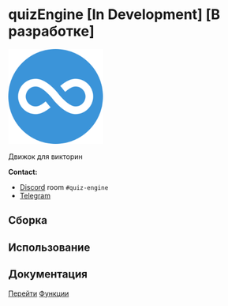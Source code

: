 # quizEngine [In Development] [В разработке]
![Logo](icon.png)

Движок для викторин

**Contact:**
- [Discord](https://discord.gg/pqsu6FsHSe) room `#quiz-engine`
- [Telegram](https://t.me/slexbc)

## Сборка

## Использование

## Документация
[Перейти](https://lickass.club/quizEngine)
[Функции](https://lickass.club/quizEngine/#/DOCS)

